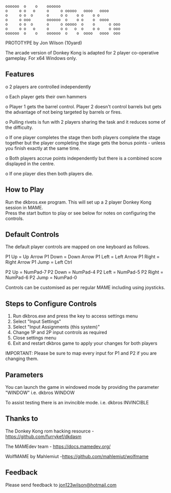 

    oooooo  o    o    oooooo                           
    o     o o   o     o     o ooooo   oooo   oooo      
    o     o o  o      o     o o    o o    o o          
    o     o ooo       oooooo  o    o o    o  oooo      
    o     o o  o      o     o ooooo  o    o      o ooo 
    o     o o   o     o     o o   o  o    o o    o ooo 
    oooooo  o    o    oooooo  o    o  oooo   oooo  ooo

PROTOTYPE by Jon Wilson (10yard)

The arcade version of Donkey Kong is adapted for 2 player co-operative gameplay.
For x64 Windows only. 


Features
--------

o 2 players are controlled independently

o Each player gets their own hammers

o Player 1 gets the barrel control.  Player 2 doesn't control barrels but gets the advantage of 
    not being targeted by barrels or fires.

o Pulling rivets is fun with 2 players sharing the task and it reduces some of the difficulty.

o If one player completes the stage then both players complete the stage together but the player 
    completing the stage gets the bonus points - unless you finish exactly at the same time.

o Both players accrue points independently but there is a combined score displayed in the centre.

o If one player dies then both players die.


How to Play
-----------

Run the dkbros.exe program.  This will set up a 2 player Donkey Kong session in MAME.  
Press the start button to play or see below for notes on configuring the controls.


Default Controls
----------------
The default player controls are mapped on one keyboard as follows.

P1 Up    = Up Arrow 
P1 Down  = Down Arrow
P1 Left  = Left Arrow
P1 Right = Right Arrow
P1 Jump  = Left Ctrl

P2 Up    = NumPad-7
P2 Down  = NumPad-4
P2 Left  = NumPad-5
P2 Right = NumPad-6
P2 Jump  = NumPad-0

Controls can be customised as per regular MAME including using joysticks.


Steps to Configure Controls
---------------------------
1) Run dkbros.exe and press the <TAB> key to access settings menu
2) Select "Input Settings"
3) Select "Input Assignments (this system)"
4) Change 1P and 2P input controls as required
5) Close settings menu
6) Exit and restart dkbros game to apply your changes for both players

IMPORTANT:  Please be sure to map every input for P1 and P2 if you are changing them.


Parameters
----------
You can launch the game in windowed mode by providing the parameter "WINDOW"
i.e. dkbros WINDOW

To assist testing there is an invincible mode.
i.e. dkbros INVINCIBLE


Thanks to
---------
The Donkey Kong rom hacking resource - https://github.com/furrykef/dkdasm

The MAMEdev team - https://docs.mamedev.org/

WolfMAME by Mahlemiut -https://github.com/mahlemiut/wolfmame


Feedback
--------
Please send feedback to jon123wilson@hotmail.com